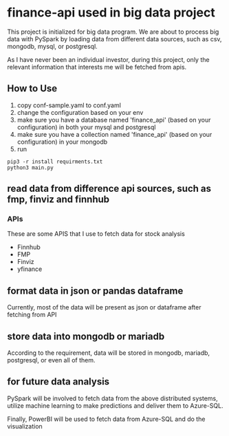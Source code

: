 # finance-api used in big data project

This project is initialized for big data program. We are about to process big data with PySpark by loading data from different data sources, such as csv, mongodb, mysql, or postgresql.

As I have never been an individual investor, during this project, only the relevant information that interests me will be fetched from apis.
 
## How to Use

1. copy conf-sample.yaml to conf.yaml
2. change the configuration based on your env
3. make sure you have a database named 'finance_api' (based on your configuration) in both your mysql and postgresql
4. make sure you have a collection named 'finance_api' (based on your configuration) in your mongodb
3. run

```shell
pip3 -r install requirments.txt
python3 main.py
```

## read data from difference api sources, such as fmp, finviz and finnhub

### APIs

These are some APIS that I use to fetch data for stock analysis

- Finnhub
- FMP
- Finviz
- yfinance

## format data in json or pandas dataframe

Currently, most of the data will be present as json or dataframe after fetching from API

## store data into mongodb or mariadb

According to the requirement, data will be stored in mongodb, mariadb, postgresql, or even all of them.

## for future data analysis

PySpark will be involved to fetch data from the above distributed systems, utilize machine learning to make predictions and deliver them to Azure-SQL.

Finally, PowerBI will be used to fetch data from Azure-SQL and do the visualization